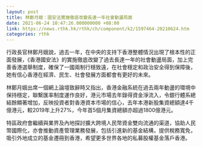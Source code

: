 ```yaml
---
layout: post
title: 林鄭月娥：國安法實施徹底改變長達一年社會動盪局面
date: 2021-06-24 10:47:26.000000000 +08:00
link: https://news.rthk.hk/rthk/ch/component/k2/1597464-20210624.htm
categories: rthk
---
```


行政長官林鄭月娥說，過去一年，在中央的支持下香港整體情況出現了根本性的正面發展，《香港國安法》的實施徹底改變了過去長達一年的社會動盪局面，加上完善香港選舉制度，確保了一國兩制行穩致遠，在社會穩定和政治安全得到保障後，她有信心香港在經濟、民生、社會發展方面都會有更好的未來。

林鄭月娥出席一個網上論壇致辭時又指出，香港金融系統在過去兩年動盪的環境中保持穩定，聯繫匯率制度運作良好，港元市場去年錄得資金淨流入，令銀行體系總結餘顯著增加，反映投資者對香港資本市場的信心，去年本港新股集資總額達4千億港元，較2019年上升27%，今年首5個月集資總額亦超過1800億港元。

特區政府會繼續與業界及內地探討擴大跨境人民幣資金雙向流通的渠道，協助人民幣國際化，亦會推動資產管理業務發展，包括引進新的基金結構，提供稅務寬免，吸引外地成立的基金遷冊到香港，希望更多世界各地的私募股權基金落戶香港。
